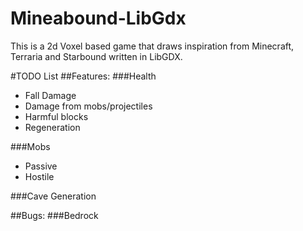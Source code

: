 # Mineabound-LibGdx

This is a 2d Voxel based game that draws inspiration from Minecraft, Terraria and Starbound written in LibGDX.


#TODO List
##Features:
###Health 
* Fall Damage  
* Damage from mobs/projectiles  
* Harmful blocks
* Regeneration  

###Mobs
* Passive  
* Hostile

###Cave Generation
	

##Bugs:
	###Bedrock
	


